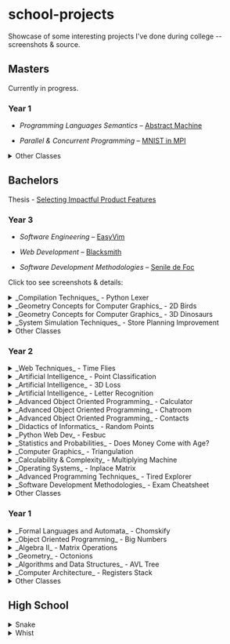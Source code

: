 # school-projects

Showcase of some interesting projects I've done during college -- screenshots & source.

## Masters

Currently in progress.

### Year 1
- _Programming Languages Semantics_ – [Abstract Machine](https://github.com/stefan1niculae/abstract-machine)

- _Parallel & Concurrent Programming_ – [MNIST in MPI](https://github.com/stefan1niculae/mnist-in-mpi)


<details><summary>Other Classes</summary>
- Data Mining
- Natural Language Processing
- Information Retrieval
- Advanced Algorithms & Data Structures
- Implementing Concurrency in Programming Languages
- Evaluating Informational Systems
</details>

## Bachelors

Thesis - [Selecting Impactful Product Features](https://github.com/stefan1niculae/undergrad-thesis)

### Year 3
  - _Software Engineering_ – [EasyVim](https://github.com/stefan1niculae/easyVim)

  - _Web Development_ – [Blacksmith](https://github.com/stefan1niculae/blacksmith)

  - _Software Development Methodologies_ – [Senile de Foc](https://github.com/stefan1niculae/senile-de-foc)

Click too see screenshots & details:

  <details><summary>_Compilation Techniques_ - Python Lexer</summary>
  `Python` Syntactical lexer for Python, from scratch.
  ![PyLex](BSc_Year3/Python Lexer/screenshot.png)
  Automaton diagram ([full-size](https://raw.githubusercontent.com/stefan1niculae/school-projects/master/Python%20Lexer/DFA%20diagram.png)):
  ![DFA](BSc_Year3/Python Lexer/DFA diagram.png)
  </details>
  <details><summary>_Geometry Concepts for Computer Graphics_ - 2D Birds</summary>
  `OpenGL` Birds (that look like bats) which move on a mouse-defined path.
  ![demo](BSc_Year3/Birds/demo.gif)
  </details>
  <details><summary>_Geometry Concepts for Computer Graphics_ - 3D Dinosaurs</summary>
  `OpenGL` Dinosaurs in a lighted scene which can be observed by flying around.
  ![screenshot](BSc_Year3/Dinosaurs/screenshot.png)
  </details>
  <details><summary>_System Simulation Techniques_ - Store Planning Improvement</summary>
  `GPSS` Simulation for a real food store with the goal of improving lunch-time customer flow. 🇷🇴
  ![screenshot](BSc_Year3/Store Planning Improvement/screenshot.png)
  </details>
  <details><summary>Other Classes</summary>
  - Declarative Programming
  - Numerical Analysis
  - (Mathematical) Optimization Techniques
  - Partial Derivatives and Differential Equations
  - Database Management Systems
  </details>

### Year 2
  <details><summary>_Web Techniques_ - Time Flies</summary>
  `JavaScript` Game in which you catch as many hourglasses as you can. The more you catch, the faster they come.
  ![Menu](BSc_Year2/Time Flies/start screenshot.png)
  ![Game](BSc_Year2/Time Flies/game screenshot.png)
  </details>
  <details><summary>_Artificial Intelligence_ - Point Classification</summary>
  `Matlab` Perceptron implementation for 2D-points classification.
  ![demo](BSc_Year2/Perceptron/demo.gif)
  </details>
  <details><summary>_Artificial Intelligence_ - 3D Loss</summary>
  `Matlab` Visualization of loss function for three parameters.
  ![screenshot](BSc_Year2/Loss/screenshot.png)
  </details>
  <details><summary>_Artificial Intelligence_ - Letter Recognition</summary>
  `Matlab` Noisy letters recognized using the Neural Network Toolbox.
  ![screenshot](BSc_Year2/Letter Recognition/screenshot.png)
  </details>
  <details><summary>_Advanced Object Oriented Programming_ - Calculator</summary>
  `Java` Simple calculator functions using a client-server architecture.
  ![Calculator](BSc_Year2/Calculator/screenshot.png)
  </details>
  <details><summary>_Advanced Object Oriented Programming_ - Chatroom</summary>
  `Java` Features broadcast and peer-to-peer cross-process communication.
  ![Client](BSc_Year2/Chatroom/screenshot.png)
  </details>
  <details><summary>_Advanced Object Oriented Programming_ - Contacts</summary>
  `JSP` Simple CRUD website for contacts management.
  ![add](BSc_Year2/Contacts/add screenshot.png)
  ![search](BSc_Year2/Contacts/search screenshot.png)
  </details>
  <details><summary>_Didactics of Informatics_ - Random Points</summary>
  `Latex` Small paper on uniformly generating points inside a polygon. 🇷🇴
  ![screenshot](BSc_Year2/Random Points/screenshot.png)
  </details>
  <details><summary>_Python Web Dev_ - Fesbuc</summary>
  `Python` Social network clone developed during the end-of-semester hackathon.
  ![screenshot](BSc_Year2/Fesbuc/screenshot.png)
  </details>
  <details><summary>_Statistics and Probabilities_ - Does Money Come with Age?</summary>
  `R` Statistical exploration of wether income correlates with age. 🇷🇴
  ![document](BSc_Year2/Does Money Come with Age/screenshot.png)
  </details>
  <details><summary>_Computer Graphics_ - Triangulation</summary>
  `Java` Checks wether a given point is inside (or on an edge) of a shape via triangulation.
  ![UI](BSc_Year2/Triangulation/screenshot.png)
  </details>
  <details><summary>_Calculability & Complexity_ - Multiplying Machine</summary>
  `JFLAP` Turing Machine for multiplying a number by a constant.
  ![screenshot](BSc_Year2/Multiplying Machine/screenshot.jpg)
  </details>
  <details><summary>_Operating Systems_ - Inplace Matrix</summary>
  `C` Addition or multiplication on matrices read from binary files, without storing them in memory. 🇷🇴
  ![screenshot](BSc_Year2/Inplace Matrix/screenshot.png)
  </details>
  <details><summary>_Advanced Programming Techniques_ - Tired Explorer</summary>
  `Java` An explorer walks from the top of the map to the bottom. Each cell requires a certain amount of effort. Greedy implementation to find the optimal path — with matrix visualization.
  ![screenshot](BSc_Year2/Tired Explorer/screenshot.png)
  </details>
  <details><summary>_Software Development Methodologies_ - Exam Cheatsheet</summary>
  Managed to fit the entire material in just under three pages.
  ![screenshot](BSc_Year2/Methodologies Cheatsheet/screenshot.png)
  </details>
  <details><summary>Other Classes</summary>
  * Calculability & Complexity
  * Logic Programming
  * Databases
  </details>

### Year 1
  <details><summary>_Formal Languages and Automata_ - Chomskify</summary>
  `C++` Transform a Context-Free Grammar into Chomsky Normal-Form. 🇷🇴
  ![screenshot](BSc_Year1/Chomskify/screenshot.png)
  </details>
  <details><summary>_Object Oriented Programming_ - Big Numbers</summary>
  `C++` Data structure and operations for big integer and real numbers. 🇷🇴
  ![screenshot](BSc_Year1/Big Numbers/screenshot.png)
  </details>
  <details><summary>_Algebra II_ - Matrix Operations</summary>
  `C++` Row-wise operations including Polynomial arithmetic, for calculating the Jacobian matrix. 🇷🇴
  ![screenshot](BSc_Year1/Algebra II/screenshot.png)
  </details>
  <details><summary>_Geometry_ - Octonions</summary>
  `Link` Essay on Octonions and Cayley's Algebra. 🇷🇴
  ![screenshot](BSc_Year1/Octonions/screenshot.png)
  </details>
  <details><summary>_Algorithms and Data Structures_ - AVL Tree</summary>
  `C++` Binary Search Tree balancing with graphic representation.
  ![screenshot](BSc_Year1/AVL Tree/screenshot.png)
  </details>
  <details><summary>_Computer Architecture_ - Registers Stack</summary>
  `Assembly` Read/write of a stack data structure implemented in a MIPS simulator. 🇷🇴
  ![screenshot](BSc_Year1/Registers Stack/screenshot.png)
  </details>
  <details><summary>Other Classes</summary>
  * Graph Theory
  * Mathematical and Computational Logic
  * Mathematical Analysis/Calculus
  * (Linear) Algebra
  * Procedural Programming
  * Psychopedagogy *(years 1 - 2)*
  </details>


## High School
  <details><summary>Snake</summary>
  `C++` Moves once per second, opens its mouth and loves special food. 🇷🇴
  ![Snake](HS/Snake/screenshot.png)
  </details>
  <details><summary>Whist</summary>
  `C++` Helps you with the arithmetics needed for the card game _Whist_. 🇷🇴
  ![screenshot](HS/Whist/screenshot.png)
  </details>
